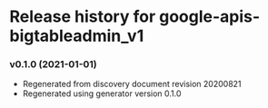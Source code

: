 # Release history for google-apis-bigtableadmin_v1

### v0.1.0 (2021-01-01)

* Regenerated from discovery document revision 20200821
* Regenerated using generator version 0.1.0

